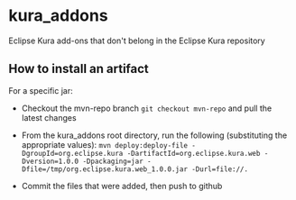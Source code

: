 kura_addons
===========

Eclipse Kura add-ons that don't belong in the Eclipse Kura repository


How to install an artifact
--------------------------

For a specific jar:

  - Checkout the mvn-repo branch `git checkout mvn-repo` and pull the latest changes

  - From the kura_addons root directory, run the following (substituting the appropriate values):
```mvn deploy:deploy-file -DgroupId=org.eclipse.kura -DartifactId=org.eclipse.kura.web -Dversion=1.0.0 -Dpackaging=jar -Dfile=/tmp/org.eclipse.kura.web_1.0.0.jar -Durl=file://. ```

  - Commit the files that were added, then push to github
